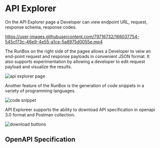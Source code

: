 # API Explorer

On the API Explorer page a Developer can view endpoint URL, request, response schema, response codes.

https://user-images.githubusercontent.com/79716732/166037754-545cf73c-46e9-4e55-a1ce-5a8975d0055e.mp4



The RunBox on the right side of the pagee allows a Developer to veiw an end-point request and response payloads in convenient JSON format. 
It also supports experimentation by allowing a developer to edit request payload and visualize the results.



![api explorer page](https://github.com/Fiserv/tenants-doc/blob/main/images/api-explorer-page.png)



Another feature of the RunBox is the generation of code snippets in a variety of programming languages.

![code snippet](https://github.com/Fiserv/tenants-doc/blob/main/images/code-snippet-lang-selection.png)



API Exploreer supports the ability to download API specification in openapi 3.0 format and Postman collection.

![download buttons](https://github.com/Fiserv/tenants-doc/blob/main/images/download-buttons.png)


## OpenAPI Specification

